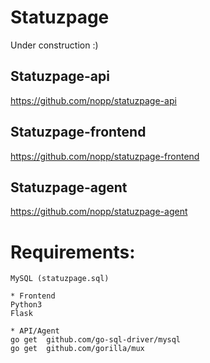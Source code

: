 # Statuzpage

Under construction :)

## Statuzpage-api
https://github.com/nopp/statuzpage-api

## Statuzpage-frontend
https://github.com/nopp/statuzpage-frontend

## Statuzpage-agent
https://github.com/nopp/statuzpage-agent

Requirements:
=============

	MySQL (statuzpage.sql)

	* Frontend
	Python3
	Flask

	* API/Agent
	go get	github.com/go-sql-driver/mysql
	go get	github.com/gorilla/mux
